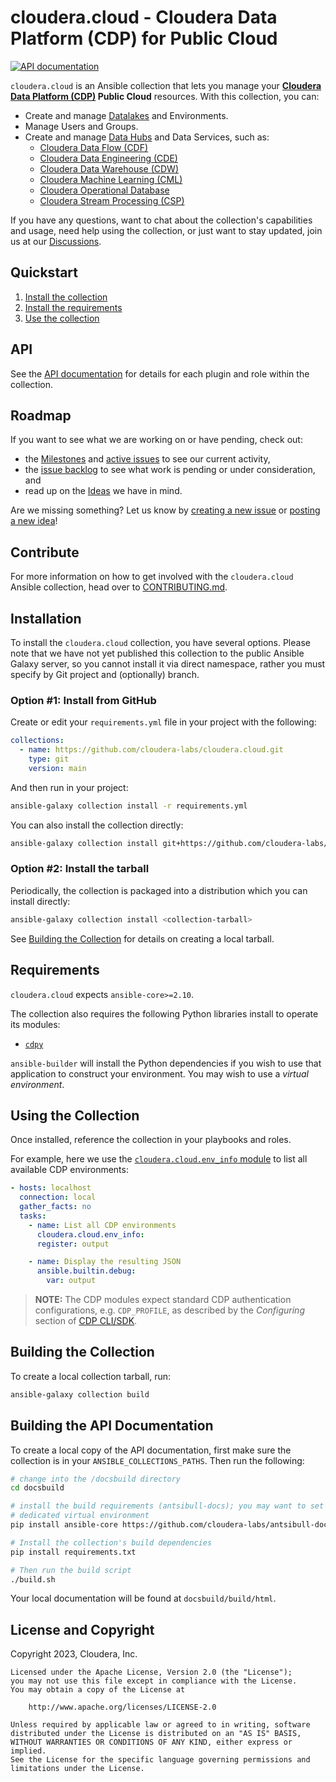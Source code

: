 # cloudera.cloud - Cloudera Data Platform (CDP) for Public Cloud

[![API documentation](https://github.com/cloudera-labs/cloudera.cloud/actions/workflows/publish_docs.yml/badge.svg?branch=main&event=push)](https://github.com/cloudera-labs/cloudera.cloud/actions/workflows/publish_docs.yml)

`cloudera.cloud` is an Ansible collection that lets you manage your **[Cloudera Data Platform (CDP)](https://www.cloudera.com/products/cloudera-data-platform.html) Public Cloud** resources. With this collection, you can:

* Create and manage [Datalakes](https://www.cloudera.com/products/open-data-lakehouse.html) and Environments.
* Manage Users and Groups.
* Create and manage [Data Hubs](https://www.cloudera.com/products/data-hub.html) and Data Services, such as:
  * [Cloudera Data Flow (CDF)](https://www.cloudera.com/products/dataflow.html)
  * [Cloudera Data Engineering (CDE)](https://www.cloudera.com/products/data-engineering.html)
  * [Cloudera Data Warehouse (CDW)](https://www.cloudera.com/products/data-warehouse.html)
  * [Cloudera Machine Learning (CML)](https://www.cloudera.com/products/machine-learning.html)
  * [Cloudera Operational Database](https://www.cloudera.com/products/operational-db.html)
  * [Cloudera Stream Processing (CSP)](https://www.cloudera.com/products/stream-processing.html)

If you have any questions, want to chat about the collection's capabilities and usage, need help using the collection, or just want to stay updated, join us at our [Discussions](https://github.com/cloudera-labs/cloudera.cloud/discussions).

## Quickstart

1. [Install the collection](#installation)
2. [Install the requirements](#requirements)
3. [Use the collection](#using-the-collection)

## API

See the [API documentation](https://cloudera-labs.github.io/cloudera.cloud/) for details for each plugin and role within the collection. 

## Roadmap

If you want to see what we are working on or have pending, check out:

*  the [Milestones](https://github.com/cloudera-labs/cloudera.cloud/milestones) and [active issues](https://github.com/cloudera-labs/cloudera.cloud/issues?q=is%3Aissue+is%3Aopen+milestone%3A*) to see our current activity,
* the [issue backlog](https://github.com/cloudera-labs/cloudera.cloud/issues?q=is%3Aopen+is%3Aissue+no%3Amilestone) to see what work is pending or under consideration, and
* read up on the [Ideas](https://github.com/cloudera-labs/cloudera.cloud/discussions/categories/ideas) we have in mind.

Are we missing something? Let us know by [creating a new issue](https://github.com/cloudera-labs/cloudera.cloud/issues/new) or [posting a new idea](https://github.com/cloudera-labs/cloudera.cloud/discussions/new?category=ideas)!

## Contribute

For more information on how to get involved with the `cloudera.cloud` Ansible collection, head over to [CONTRIBUTING.md](CONTRIBUTING.md).

## Installation

To install the `cloudera.cloud` collection, you have several options. Please note that we have not yet published this collection to the public Ansible Galaxy server, so you cannot install it via direct namespace, rather you must specify by Git project and (optionally) branch.

### Option #1: Install from GitHub

Create or edit your `requirements.yml` file in your project with the
following:

```yaml
collections:
  - name: https://github.com/cloudera-labs/cloudera.cloud.git
    type: git
    version: main
```

And then run in your project:

```bash
ansible-galaxy collection install -r requirements.yml
```

You can also install the collection directly:

```bash
ansible-galaxy collection install git+https://github.com/cloudera-labs/cloudera.cloud.git@main
```

### Option #2: Install the tarball

Periodically, the collection is packaged into a distribution which you can
install directly:

```bash
ansible-galaxy collection install <collection-tarball>
```

See [Building the Collection](#building-the-collection) for details on creating a local tarball.

## Requirements

`cloudera.cloud` expects `ansible-core>=2.10`.

The collection also requires the following Python libraries install to operate 
its modules:

  * [`cdpy`](https://github.com/cloudera-labs/cdpy)

`ansible-builder` will install the Python dependencies if you wish to use that application to construct your environment. You may wish to use a _virtual environment_.

## Using the Collection

Once installed, reference the collection in your playbooks and roles.

For example, here we use the
[`cloudera.cloud.env_info` module](https://cloudera-labs.github.io/cloudera.cloud/env_info_module.html) to list all available CDP environments:

```yaml
- hosts: localhost
  connection: local
  gather_facts: no
  tasks:
    - name: List all CDP environments
      cloudera.cloud.env_info:
      register: output

    - name: Display the resulting JSON
      ansible.builtin.debug:
        var: output
```

> **NOTE:** The CDP modules expect standard CDP authentication configurations,
e.g. `CDP_PROFILE`, as described by the *Configuring* section of 
[CDP CLI/SDK](https://github.com/cloudera/cdpcli#configuring).

## Building the Collection

To create a local collection tarball, run:

```bash
ansible-galaxy collection build 
```

## Building the API Documentation

To create a local copy of the API documentation, first make sure the collection is in your `ANSIBLE_COLLECTIONS_PATHS`. Then run the following:

```bash
# change into the /docsbuild directory
cd docsbuild

# install the build requirements (antsibull-docs); you may want to set up a
# dedicated virtual environment
pip install ansible-core https://github.com/cloudera-labs/antsibull-docs/archive/cldr-docsite.tar.gz

# Install the collection's build dependencies
pip install requirements.txt

# Then run the build script
./build.sh
```

Your local documentation will be found at `docsbuild/build/html`.

## License and Copyright

Copyright 2023, Cloudera, Inc.

```
Licensed under the Apache License, Version 2.0 (the "License");
you may not use this file except in compliance with the License.
You may obtain a copy of the License at

    http://www.apache.org/licenses/LICENSE-2.0

Unless required by applicable law or agreed to in writing, software
distributed under the License is distributed on an "AS IS" BASIS,
WITHOUT WARRANTIES OR CONDITIONS OF ANY KIND, either express or implied.
See the License for the specific language governing permissions and
limitations under the License.
```

